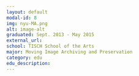 ```yaml
---
layout: default
modal-id: 8
img: nyu-MA.png
alt: image-alt
graduated: Sept. 2013 - May 2015
external_url: 
school: TISCH School of the Arts
major: Moving Image Archiving and Preservation
category: edu
edu_description: 
---
```

